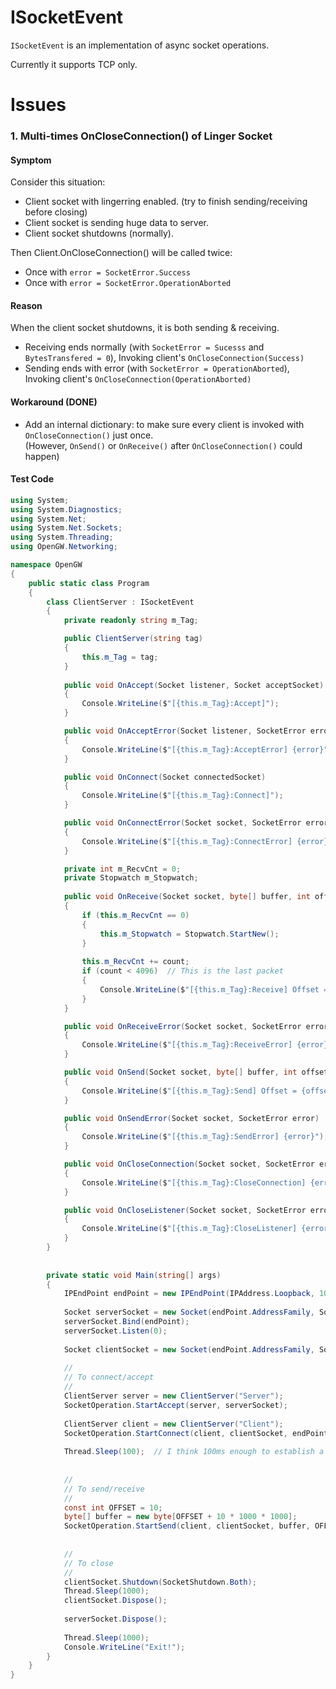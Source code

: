 
# ISocketEvent
`ISocketEvent` is an implementation of async socket operations.

Currently it supports TCP only.

# Issues

### 1. Multi-times OnCloseConnection() of Linger Socket

#### Symptom
Consider this situation:
- Client socket with lingerring enabled.
  (try to finish sending/receiving before closing)
- Client socket is sending huge data to server.
- Client socket shutdowns (normally).

Then Client.OnCloseConnection() will be called twice:
- Once with `error = SocketError.Success`
- Once with `error = SocketError.OperationAborted`

#### Reason
When the client socket shutdowns, it is both sending & receiving.
- Receiving ends normally (with `SocketError = Sucesss` and 
  `BytesTransfered = 0`), Invoking client's `OnCloseConnection(Success)`
- Sending ends with error (with `SocketError = OperationAborted`), 
  Invoking client's `OnCloseConnection(OperationAborted)`

#### Workaround **(DONE)**
- Add an internal dictionary: to make sure every client is 
  invoked with `OnCloseConnection()` just once. 
  <br>(However, `OnSend()` or `OnReceive()` after `OnCloseConnection()` could happen)

#### Test Code

````csharp
using System;
using System.Diagnostics;
using System.Net;
using System.Net.Sockets;
using System.Threading;
using OpenGW.Networking;

namespace OpenGW
{
    public static class Program
    {
        class ClientServer : ISocketEvent
        {
            private readonly string m_Tag;

            public ClientServer(string tag)
            {
                this.m_Tag = tag;
            }
            
            public void OnAccept(Socket listener, Socket acceptSocket)
            {
                Console.WriteLine($"[{this.m_Tag}:Accept]");
            }

            public void OnAcceptError(Socket listener, SocketError error)
            {
                Console.WriteLine($"[{this.m_Tag}:AcceptError] {error}");
            }

            public void OnConnect(Socket connectedSocket)
            {
                Console.WriteLine($"[{this.m_Tag}:Connect]");
            }

            public void OnConnectError(Socket socket, SocketError error)
            {
                Console.WriteLine($"[{this.m_Tag}:ConnectError] {error}");
            }

            private int m_RecvCnt = 0;
            private Stopwatch m_Stopwatch;
            
            public void OnReceive(Socket socket, byte[] buffer, int offset, int count)
            {
                if (this.m_RecvCnt == 0)
                {
                    this.m_Stopwatch = Stopwatch.StartNew();
                }
                
                this.m_RecvCnt += count;
                if (count < 4096)  // This is the last packet
                {
                    Console.WriteLine($"[{this.m_Tag}:Receive] Offset = {offset}, Count = {count}, Total = {this.m_RecvCnt}, Time = {this.m_Stopwatch.Elapsed}");
                }
            }

            public void OnReceiveError(Socket socket, SocketError error)
            {
                Console.WriteLine($"[{this.m_Tag}:ReceiveError] {error}");
            }

            public void OnSend(Socket socket, byte[] buffer, int offset, int count)
            {
                Console.WriteLine($"[{this.m_Tag}:Send] Offset = {offset}, Count = {count}");
            }

            public void OnSendError(Socket socket, SocketError error)
            {
                Console.WriteLine($"[{this.m_Tag}:SendError] {error}");
            }

            public void OnCloseConnection(Socket socket, SocketError error)
            {
                Console.WriteLine($"[{this.m_Tag}:CloseConnection] {error}");
            }

            public void OnCloseListener(Socket socket, SocketError error)
            {
                Console.WriteLine($"[{this.m_Tag}:CloseListener] {error}");
            }
        }
        
        
        private static void Main(string[] args)
        {
            IPEndPoint endPoint = new IPEndPoint(IPAddress.Loopback, 10256);
            
            Socket serverSocket = new Socket(endPoint.AddressFamily, SocketType.Stream, ProtocolType.Tcp);
            serverSocket.Bind(endPoint);
            serverSocket.Listen(0);
            
            Socket clientSocket = new Socket(endPoint.AddressFamily, SocketType.Stream, ProtocolType.Tcp);
            
            //
            // To connect/accept
            //
            ClientServer server = new ClientServer("Server");
            SocketOperation.StartAccept(server, serverSocket);
                        
            ClientServer client = new ClientServer("Client");
            SocketOperation.StartConnect(client, clientSocket, endPoint);
            
            Thread.Sleep(100);  // I think 100ms enough to establish a TCP connection
            
            
            //
            // To send/receive
            //
            const int OFFSET = 10;
            byte[] buffer = new byte[OFFSET + 10 * 1000 * 1000];
            SocketOperation.StartSend(client, clientSocket, buffer, OFFSET, buffer.Length - OFFSET);
            
            
            //
            // To close
            //
            clientSocket.Shutdown(SocketShutdown.Both);            
            Thread.Sleep(1000);
            clientSocket.Dispose();
            
            serverSocket.Dispose();
            
            Thread.Sleep(1000);
            Console.WriteLine("Exit!");
        }
    }
}
````
